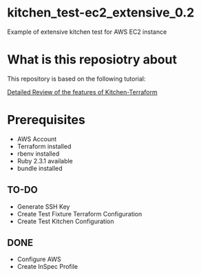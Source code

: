 # kitchen_test-ec2_extensive_0.2
Example of extensive kitchen test for AWS EC2 instance


# What is this reposiotry about
This repository is based on the following tutorial: 

[Detailed Review of the features of Kitchen-Terraform](https://newcontext-oss.github.io/kitchen-terraform/tutorials/extensive_kitchen_terraform.html)

# Prerequisites
- AWS Account
- Terraform installed
- rbenv installed
- Ruby 2.3.1 available
- bundle installed

## TO-DO

- Generate SSH Key
- Create Test Fixture Terraform Configuration
- Create Test Kitchen Configuration

## DONE

- Configure AWS
- Create InSpec Profile
